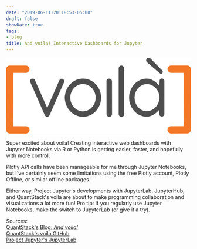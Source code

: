 ```yaml
---
date: "2019-06-11T20:18:53-05:00"
draft: false
showDate: true
tags:
- blog
title: And voila! Interactive Dashboards for Jupyter
---
```


![](https://raw.githubusercontent.com/JavOrraca/Home/gh-pages/assets/img/voila.png)

Super excited about voila! Creating interactive web dashboards with Jupyter Notebooks via R or Python is getting easier, faster, and hopefully with more control.

Plotly API calls have been manageable for me through Jupyter Notebooks, but I've certainly seem some limitations using the free Plotly account, Plotly Offline, or similar offline packages.

Either way, Project Jupyter's developments with JupyterLab, JupyterHub, and QuantStack's voila are about to make programming collaboration and visualizations a lot more fun! Pro tip: If you regularly use Jupyter Notebooks, make the switch to JupyterLab (or give it a try).

Sources:
<br/>[QuantStack's Blog: _And voila!_](https://blog.jupyter.org/and-voil%C3%A0-f6a2c08a4a93)
<br/>[QuantStack's voila GitHub](https://github.com/QuantStack/voila)
<br/>[Project Jupyter's JupyterLab](https://jupyterlab.readthedocs.io/en/latest/)